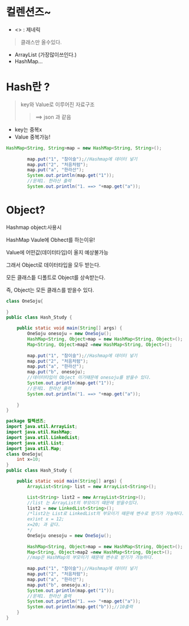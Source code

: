 # 컬렌션즈~
+ <> : 제네릭
>클래스만 올수있다.

+ ArrayList (가장많이쓰인다.)
+ HashMap...
# Hash란 ? 
>key와 Value로 이루어진 자료구조
>>==> json 과 같음
+ key는 중복x
+ Value 중복가능!
~~~java
HashMap<String, String>map = new HashMap<String, String>();
		
		map.put("1", "참이슬");//Hashmap에 데이터 넣기
		map.put("2", "처음처럼");
		map.put("a", "한라산");
		System.out.println(map.get("1"));
		//문제1. 한라산 출력
		System.out.println("1. ==> "+map.get("a"));
~~~

# Object?
Hashmap object:사용시

HashMap Vaule에 Obhect를 하는이유!

Value에 어떤값(데이터타입)이 올지 예상불가능

그래서 Object로 데이터타입을 모두 받는다.

모든 클래스틑 디폴트로 Object를 상속받는다.

즉, Object는 모든 클래스를 받을수 있다.

~~~ java
class OneSoju{
	
}
public class Hash_Study {

	public static void main(String[] args) {
		OneSoju onesoju = new OneSoju();
		HashMap<String, Object>map = new HashMap<String, Object>();
		Map<String, Object>map2 =new HashMap<String, Object>();
		
		map.put("1", "참이슬");//Hashmap에 데이터 넣기
		map.put("2", "처음처럼");
		map.put("a", "한라산");
		map.put("b", onesoju);
        //데이터타입이 Object 이기떄문에 onesoju를 받을수 있다.
		System.out.println(map.get("1"));
		//문제1. 한라산 출력
		System.out.println("1. ==> "+map.get("a"));
		
	}
}
~~~
~~~java 
package 컬렉션즈;
import java.util.ArrayList;
import java.util.HashMap;
import java.util.LinkedList;
import java.util.List;
import java.util.Map;
class OneSoju{
	int x=10;
}
public class Hash_Study {

	public static void main(String[] args) {
		ArrayList<String> list = new ArrayList<String>();

		List<String> list2 = new ArrayList<String>();
        //list 는 ArrayList의 부모이기 떄문에 받을수있다.
		list2 = new LinkedList<String>();
        /*list2는 List로 LinkedList의 부모이기 떄문에 변수로 받기가 가능하다.
        ex)int x = 12; 
        x=20; 과 같다.
        */
		OneSoju onesoju = new OneSoju();
		
		HashMap<String, Object>map = new HashMap<String, Object>();
		Map<String, Object>map2 =new HashMap<String, Object>();
        //map은 HashMap의 부모이기 떄문에 변수로 받기가 가능하다.
		
		map.put("1", "참이슬");//Hashmap에 데이터 넣기
		map.put("2", "처음처럼");
		map.put("a", "한라산");
		map.put("b", onesoju.x);
		System.out.println(map.get("1"));
		//문제1. 한라산 출력
		System.out.println("1. ==> "+map.get("a"));
		System.out.println(map.get("b"));//10출력
	}
}
~~~